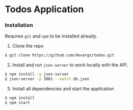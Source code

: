 # Todos Application

### Installation
Requires `git` and `npm` to be installed already.

1. Clone the repo
```sh
$ git clone https://github.com/devargs/todos.git
```
2. Install and run `json-server` to work locally with the API.
```sh
$ npm install -g json-server
$ json-server -p 3001 --watch db.json
```
3. Install all dependencies and start the application
```sh
$ npm install
$ npm start
```